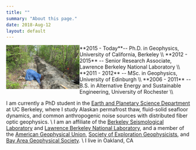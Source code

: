 ```yaml
---
title: ""
summary: "About this page."
date: 2018-Aug-12
layout: default
---
```

<img align="left" width="200" height="120" src="assets/images/fairbanks/nateTrench.JPG">
**2015 - Today**-- Ph.D. in Geophysics, University of California, Berkeley
\\
**2012 - 2015** -- Senior Research Associate, Lawrence Berkeley National Laboratory
\\
**2011 - 2012** -- MSc. in Geophysics, University of Edinburgh
\\
**2006 - 2011** -- B.S. in Alternative Energy and Sustainable Engineering, University of Rochester
\\

I am currently a PhD student in the [Earth and Planetary Science Department](https://sites.agu.org/) at UC Berkeley, where I study Alaskan permafrost thaw, fluid-solid seafloor dynamics, and common anthropogenic noise sources with distributed fiber optic geophysics.
\\
I am an affiliate of the [Berkeley Seismological Laboratory](https:http://seismo.berkeley.edu/) and [Lawrence Berkeley National Laboratory](http://www.lbl.gov/), and a member of the [American Geophysical Union](https://sites.agu.org/), [Society of Exploration Geophysicists](https://seg.org/), and [Bay Area Geophysical Society](http://bayareageophysicalsociety.org/).
\\
I live in Oakland, CA

